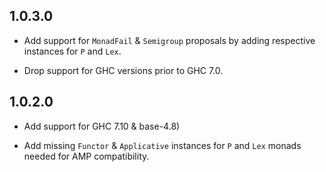 ## 1.0.3.0

 - Add support for `MonadFail` & `Semigroup` proposals by
   adding respective instances for `P` and `Lex`.

 - Drop support for GHC versions prior to GHC 7.0.

## 1.0.2.0

 - Add support for GHC 7.10 & base-4.8)

 - Add missing `Functor` & `Applicative` instances for `P` and `Lex`
   monads needed for AMP compatibility.
